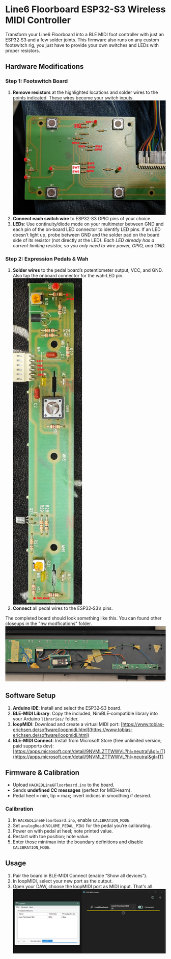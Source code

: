 # Line6 Floorboard ESP32-S3 Wireless MIDI Controller

Transform your Line6 Floorboard into a BLE MIDI foot controller with just an ESP32‑S3 and a few solder joints.
This firmware also runs on any custom footswitch rig, you just have to provide your own switches and LEDs with proper resistors.

## Hardware Modifications

### Step 1: Footswitch Board

1. **Remove resistors** at the highlighted locations and solder wires to the points indicated. These wires become your switch inputs.
   ![Footswitch board](hw%20modifications/line6%20board%20switches.jpg)
2. **Connect each switch wire** to ESP32‑S3 GPIO pins of your choice.
3. **LEDs**: Use continuity/diode mode on your multimeter between GND and each pin of the on‑board LED connector to identify LED pins. If an LED doesn’t light up, probe between GND and the solder pad on the board side of its resistor (not directly at the LED).
   *Each LED already has a current‑limiting resistor, so you only need to wire power, GPIO, and GND.*

### Step 2: Expression Pedals & Wah

1. **Solder wires** to the pedal board’s potentiometer output, VCC, and GND. Also tap the onboard connector for the wah‑LED pin.
   ![Expression board](hw%20modifications/expression%20board%20front.png)
2. **Connect** all pedal wires to the ESP32‑S3’s pins.

The completed board should look something like this. You can found other closeups in the "hw modfications" folder.
![](hw%20modifications/1747751318078.jpg)

## Software Setup

1. **Arduino IDE**: Install and select the ESP32‑S3 board.
2. **BLE‑MIDI Library**: Copy the included, NimBLE‑compatible library into your Arduino `libraries/` folder.
3. **loopMIDI**: Download and create a virtual MIDI port: [https://www.tobias-erichsen.de/software/loopmidi.html](https://www.tobias-erichsen.de/software/loopmidi.html)
4. **BLE‑MIDI Connect**: Install from Microsoft Store (free unlimited version; paid supports dev): [https://apps.microsoft.com/detail/9NVMLZTTWWVL?hl=neutral\&gl=IT](https://apps.microsoft.com/detail/9NVMLZTTWWVL?hl=neutral&gl=IT)

## Firmware & Calibration

* Upload `HACKEDLine6Floorboard.ino` to the board.
* Sends **undefined CC messages** (perfect for MIDI‑learn).
* Pedal heel = min, tip = max; invert indices in smoothing if desired.

### Calibration

1. In `HACKEDLine6Floorboard.ino`, enable `CALIBRATION_MODE`.
2. Set `analogRead(VOLUME_PEDAL_PIN)` for the pedal you’re calibrating.
3. Power on with pedal at heel; note printed value.
4. Restart with toe position; note value.
5. Enter those min/max into the boundary definitions and disable `CALIBRATION_MODE`.

## Usage

1. Pair the board in BLE‑MIDI Connect (enable “Show all devices”).
2. In loopMIDI, select your new port as the output.
3. Open your DAW, choose the loopMIDI port as MIDI input. That's all.
![](hw%20modifications/Immagine%202025-05-20%20163453.png)

